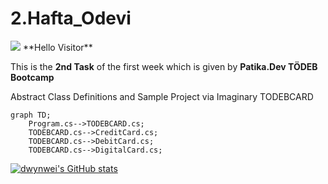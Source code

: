 # 2.Hafta_Odevi

<img src="https://i.pinimg.com/originals/32/a2/ce/32a2cedb577aaabcb2d58535fddf4cfb.gif"/>
**Hello Visitor**

This is the **2nd Task** of the first week which is given by **Patika.Dev TÖDEB Bootcamp**

Abstract Class Definitions and Sample Project via Imaginary TODEBCARD

```mermaid
graph TD;
    Program.cs-->TODEBCARD.cs;
    TODEBCARD.cs-->CreditCard.cs;
    TODEBCARD.cs-->DebitCard.cs;
    TODEBCARD.cs-->DigitalCard.cs;
```


[![dwynwei's GitHub stats](https://github-readme-stats.vercel.app/api?username=dwynwei)](https://github.com/dwynwei/github-readme-stats)
